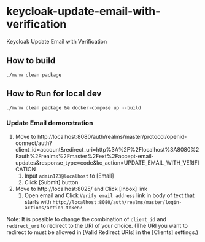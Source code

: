 # keycloak-update-email-with-verification
Keycloak Update Email with Verification

## How to build
```
./mvnw clean package
```

## How to Run for local dev
```
./mvnw clean package && docker-compose up --build
```

### Update Email demonstration

1. Move to http://localhost:8080/auth/realms/master/protocol/openid-connect/auth?client_id=account&redirect_uri=http%3A%2F%2Flocalhost%3A8080%2Fauth%2Frealms%2Fmaster%2Fext%2Faccept-email-updates&response_type=code&kc_action=UPDATE_EMAIL_WITH_VERIFICATION
    1. Input `admin123@localhost` to [Email]
    2. Click [Submit] button
2. Move to http://localhost:8025/ and Click [Inbox] link
    1. Open email and Click `Verify email address` link in body of text that starts with
       `http://localhost:8080/auth/realms/master/login-actions/action-token?`

Note:
It is possible to change the combination of `client_id` and `redirect_uri` to redirect to the URI of your choice.
(The URI you want to redirect to must be allowed in [Valid Redirect URIs] in the [Clients] settings.)

